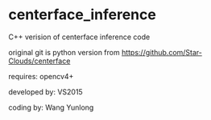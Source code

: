 # centerface_inference
C++ verision of centerface inference code

original git is python version from https://github.com/Star-Clouds/centerface

requires:
opencv4+

developed by:
VS2015

coding by:
Wang Yunlong
